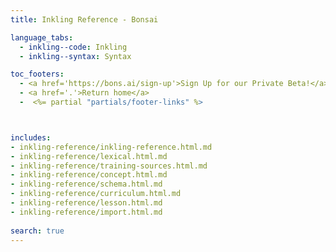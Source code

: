 ```yaml
---
title: Inkling Reference - Bonsai

language_tabs:
  - inkling--code: Inkling
  - inkling--syntax: Syntax

toc_footers:
  - <a href='https://bons.ai/sign-up'>Sign Up for our Private Beta!</a>
  - <a href='.'>Return home</a>
  -  <%= partial "partials/footer-links" %>



includes:
- inkling-reference/inkling-reference.html.md
- inkling-reference/lexical.html.md
- inkling-reference/training-sources.html.md
- inkling-reference/concept.html.md
- inkling-reference/schema.html.md
- inkling-reference/curriculum.html.md
- inkling-reference/lesson.html.md
- inkling-reference/import.html.md
  
search: true
---
```

